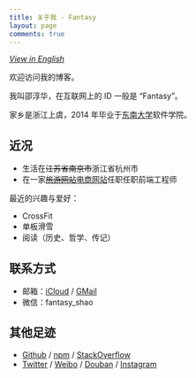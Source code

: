 ```yaml
---
title: 关于我 - Fantasy
layout: page
comments: true
---
```


*[View in English](/about_en/)*

欢迎访问我的博客。

我叫邵淳华，在互联网上的 ID 一般是 “Fantasy”。

家乡是浙江上虞，2014 年毕业于[东南大学](//www.seu.edu.cn)软件学院。

## 近况

- 生活在~~江苏省南京市~~浙江省杭州市
- 在一家~~[旅游网站](//tuniu.com)~~[电商网站](//youzan.com)任职任职前端工程师

最近的兴趣与爱好：

- CrossFit
- 单板滑雪
- 阅读（历史、哲学、传记）

## 联系方式

- 邮箱：[iCloud](mailto:fantasyshao@icloud.com) / [GMail](maito:forever.fantasy27@gmail.com)
- 微信：fantasy_shao

## 其他足迹

- [Github](//github.com/SFantasy) / [npm](//www.npmjs.com/~fantasyshao) / [StackOverflow](//stackoverflow.com/users/1040952/fantasy)
- [Twitter](//twitter.com/ForFantasy) / [Weibo](//weibo.com/shaofantasy) / [Douban](//www.douban.com/fanTasy00) / [Instagram](//www.instagram.com/fantasyshao/)
